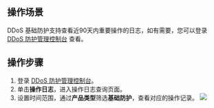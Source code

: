 
## 操作场景
DDoS 基础防护支持查看近90天内重要操作的日志，如有需要，您可以登录 [DDoS 防护管理控制台](https://console.cloud.tencent.com/dayu/overview) 查看。
 
## 操作步骤
1. 登录 [DDoS 防护管理控制台](https://console.cloud.tencent.com/dayu/overview)。
2. 单击**操作日志**，进入操作日志查询页面。
3. 设置时间范围，通过**产品类型**筛选**基础防护**，查看对应的操作记录。
![](https://main.qcloudimg.com/raw/66df980e497c37e30e03acb7af1d680b.png)
